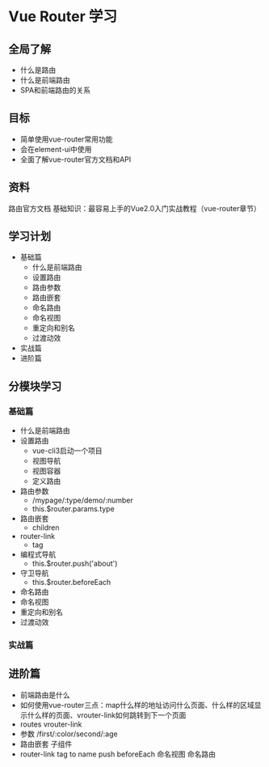 # Vue Router 学习

## 全局了解
* 什么是路由
* 什么是前端路由
* SPA和前端路由的关系

## 目标
* 简单使用vue-router常用功能
* 会在element-ui中使用
* 全面了解vue-router官方文档和API

## 资料
路由官方文档
基础知识：最容易上手的Vue2.0入门实战教程（vue-router章节）

## 学习计划
* 基础篇
    * 什么是前端路由
    * 设置路由
    * 路由参数
    * 路由嵌套
    * 命名路由
    * 命名视图
    * 重定向和别名
    * 过渡动效
* 实战篇
* 进阶篇

## 分模块学习

### 基础篇
* 什么是前端路由
* 设置路由
    * vue-cli3启动一个项目
    * 视图导航
    * 视图容器
    * 定义路由
* 路由参数
    * /mypage/:type/demo/:number
    * this.$router.params.type
* 路由嵌套
    * children
* router-link
    * tag
* 编程式导航
    * this.$router.push('about')
* 守卫导航
    * this.$router.beforeEach
* 命名路由
* 命名视图
* 重定向和别名
* 过渡动效
### 实战篇

## 进阶篇

- 前端路由是什么
- 如何使用vue-router三点：map什么样的地址访问什么页面、什么样的区域显示什么样的页面、vrouter-link如何跳转到下一个页面
- <router-view/> routes vrouter-link
- 参数 /first/:color/second/:age
- 路由嵌套 子组件 
- router-link tag to name push beforeEach 命名视图 命名路由